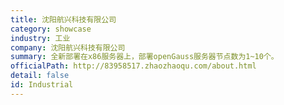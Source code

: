 ```yaml
---
title: 沈阳航兴科技有限公司
category: showcase
industry: 工业
company: 沈阳航兴科技有限公司
summary: 全新部署在x86服务器上，部署openGauss服务器节点数为1~10个。
officialPath: http://83958517.zhaozhaoqu.com/about.html
detail: false
id: Industrial
---
```

